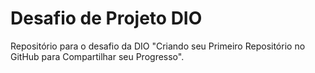 # Desafio de Projeto DIO

Repositório para o desafio da DIO "Criando seu Primeiro Repositório no GitHub para Compartilhar seu Progresso".
